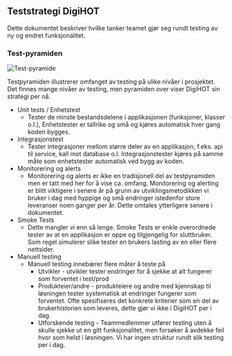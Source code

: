 ## Teststrategi DigiHOT

Dette dokumentet beskriver hvilke tanker teamet gjør seg rundt testing av ny og endret funksjonalitet. 


### Test-pyramiden


![Test-pyramide](https://raw.githubusercontent.com/navikt/hm-docs/main/testdokumentasjon/images/testpyramide_full_hm.png)

Testpyramiden illustrerer omfanget av testing på ulike nivåer i prosjektet. Det finnes mange nivåer av testing, men pyramiden 
over viser DigiHOT sin strategi per nå. 

* Unit tests / Enhetstest
    * Tester de minste bestandsdelene i applikasjonen (funksjoner, klasser o.l.), Enhetstester er tallrike og små og kjøres automatisk hver gang 
    koden bygges.
* Integrasjonstest
    * Tester integrasjoner mellom større deler av en applikasjon, f.eks. api til service, kall mot database o.l. Integrasjonstester 
    kjøres på samme måte som enhetstester automatisk ved bygg av koden.
* Monitorering og alerts
    * Monitorering og alerts er ikke en tradisjonell del av testpyramiden men er tatt med her for å vise ca. omfang. Monitorering 
      og alerting er blitt viktigere i senere år på grunn av utviklingsmetodikken vi bruker i dag med hyppige og små 
      endringer istedenfor store leveranser noen ganger per år. Dette omtales ytterligere senere i dokumentet.
* Smoke Tests
    * Dette mangler vi enn så lenge. Smoke Tests er enkle overordnede tester av at en applikasjon er oppe og tilgjengelig for 
    sluttbruker. Som regel simulerer slike tester en brukers lasting av en eller flere nettsider.
* Manuell testing
    * Manuell testing innebærer flere måter å teste på
        * Utvikler - utvikler tester endringer for å sjekke at alt fungerer som forventet i test/prod
        * Produkteier/andre - produkteiere og andre med kjennskap til løsningen tester systematisk at endringer fungerer som 
            forventet. Ofte spesifiseres det konkrete kriterier som en del av brukerhistorien som leveres, dette gjør vi ikke i DigiHOT per i dag.
        * Utforskende testing - Teammedlemmer utfører testing uten å skulle sjekke ut en gitt funksjonalitet, men forsøker å avdekke
        feil hvor som helst i løsningen. Vi har ingen struktur rundt slik testing per i dag. 
      
